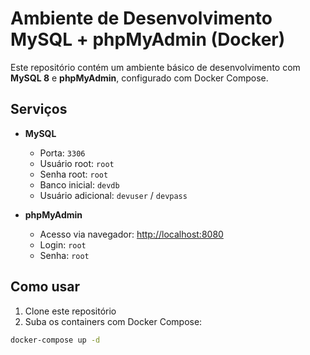 # Ambiente de Desenvolvimento MySQL + phpMyAdmin (Docker)

Este repositório contém um ambiente básico de desenvolvimento com **MySQL 8** e **phpMyAdmin**, configurado com Docker Compose.

## Serviços

- **MySQL**
  - Porta: `3306`
  - Usuário root: `root`
  - Senha root: `root`
  - Banco inicial: `devdb`
  - Usuário adicional: `devuser` / `devpass`

- **phpMyAdmin**
  - Acesso via navegador: [http://localhost:8080](http://localhost:8080)
  - Login: `root`
  - Senha: `root`

## Como usar

1. Clone este repositório
2. Suba os containers com Docker Compose:

```bash
docker-compose up -d

